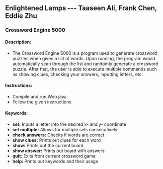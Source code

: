 Enlightened Lamps --- Taaseen Ali, Frank Chen, Eddie Zhu
------

### Crossword Engine 5000

#### Description:

- The Crossword Engine 5000 is a program used to generate crossword
puzzles when given a list of words. Upon running, the program would
automatically scan through the list and randomly generate a crossword
puzzle. After that, the user is able to execute multiple commands 
such as showing clues, checking your answers, inputting letters, etc.
 
#### Instructions:

- Compile and run Woo.java
- Follow the given instructions

#### Keywords:

- **set:** Inputs a letter into the desired x- and y- coordinate
- **set multiple:** Allows for multiple sets consecutively
- **check answers:** Checks if words are correct
- **show clues:** Prints out clues for each word
- **show:** Prints out the current board
- **show answer:** Prints out board with answers
- **quit:** Exits from current crossword game
- **help:** Prints out keywords and their usage